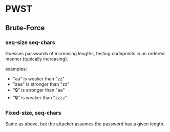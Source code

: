 # PWST

## Brute-Force

### seq-size seq-chars
Guesses passwords of increasing lengths, testing codepoints in an ordered manner (typically increasing).

examples:
- "aa" is weaker than "zz"
- "aaa" is stronger than "zz"
- "🔒" is stronger than "aa"
- "🔒" is weaker than "zzzz"

### Fixed-size, seq-chars
Same as above, but the attacker assumes the password has a given length.
